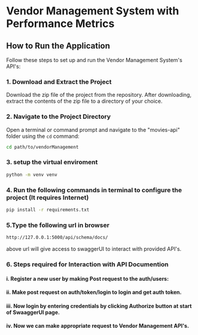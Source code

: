 # Vendor Management System with Performance Metrics

## How to Run the Application

Follow these steps to set up and run the Vendor Management System's API's:

### 1. Download and Extract the Project

Download the zip file of the project from the repository. After downloading, extract the contents of the zip file to a directory of your choice.

### 2. Navigate to the Project Directory

Open a terminal or command prompt and navigate to the "movies-api" folder using the `cd` command:

```bash
cd path/to/vendorManagement
```
### 3. setup the virtual enviroment
```bash
python -m venv venv
```

### 4. Run the following commands in terminal to configure the project (It requires Internet)
```bash
pip install -r requirements.txt
```

### 5.Type the following url in browser
```bash
http://127.0.0.1:5000/api/schema/docs/
```
above url will give access to swaggerUI to interact with provided API's.

### 6. Steps required for Interaction with API Documention
#### i. Register a new user by making Post request to the auth/users:
#### ii. Make post request on auth/token/login to login and get auth token.
#### iii. Now login by entering credentials by clicking Authorize button at start of SwaaggerUI page.
#### iv. Now we can make appropriate request to Vendor Management API's.
